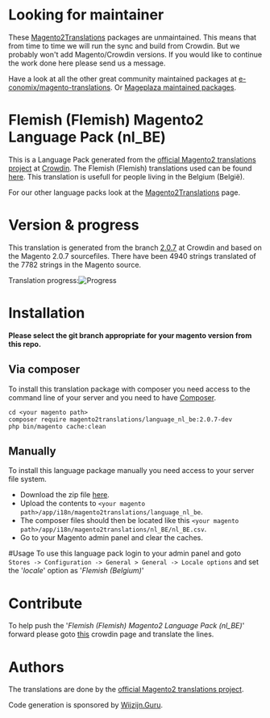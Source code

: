 # Looking for maintainer
These [Magento2Translations](http://magento2translations.github.io/) packages are unmaintained. This means that from time to time we will run the sync and build from Crowdin. But we probably won't add Magento/Crowdin versions. If you would like to continue the work done here please send us a message.

Have a look at all the other great community maintained packages at [e-conomix/magento-translations](https://github.com/e-conomix/magento-translations).
Or [Mageplaza maintained packages](https://github.com/mageplaza?q=language).

# Flemish (Flemish) Magento2 Language Pack (nl_BE)
This is a Language Pack generated from the [official Magento2 translations project](https://crowdin.com/project/magento-2) at [Crowdin](https://crowdin.com).
The Flemish (Flemish) translations used can be found [here](https://crowdin.com/project/magento-2/nl-be).
This translation is usefull for people living in the Belgium (België).

For our other language packs look at the [Magento2Translations](http://magento2translations.github.io/) page.

# Version & progress
This translation is generated from the branch [2.0.7](https://crowdin.com/project/magento-2/nl-be#/2.0.7) at Crowdin and based on the Magento 2.0.7 sourcefiles.
There have been  4940 strings translated of the 7782 strings in the Magento source.

Translation progress:![Progress](http://progressed.io/bar/63)

# Installation
**Please select the git branch appropriate for your magento version from this repo.**
## Via composer
To install this translation package with composer you need access to the command line of your server and you need to have [Composer](https://getcomposer.org).
```
cd <your magento path>
composer require magento2translations/language_nl_be:2.0.7-dev
php bin/magento cache:clean
```
## Manually
To install this language package manually you need access to your server file system.
* Download the zip file [here](https://github.com/Magento2Translations/language_nl_be/archive/2.0.7.zip).
* Upload the contents to `<your magento path>/app/i18n/magento2translations/language_nl_be`.
* The composer files should then be located like this `<your magento path>/app/i18n/magento2translations/nl_BE/nl_BE.csv`.
* Go to your Magento admin panel and clear the caches.

#Usage
To use this language pack login to your admin panel and goto `Stores -> Configuration -> General > General -> Locale options` and set the '*locale*' option as '*Flemish (Belgium)*'

# Contribute
To help push the '*Flemish (Flemish) Magento2 Language Pack (nl_BE)*' forward please goto [this](https://crowdin.com/project/magento-2/nl-be) crowdin page and translate the lines.

# Authors
The translations are done by the [official Magento2 translations project](https://crowdin.com/project/magento-2).

Code generation is sponsored by [Wijzijn.Guru](http://www.wijzijn.guru/).